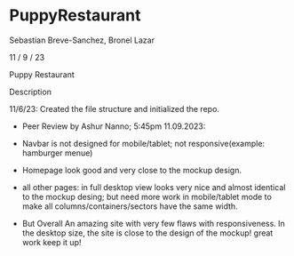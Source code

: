 # PuppyRestaurant

Sebastian Breve-Sanchez, Bronel Lazar

11 / 9 / 23

Puppy Restaurant

Description

11/6/23: Created the file structure and initialized the repo. 

+ Peer Review by Ashur Nanno; 5:45pm 11.09.2023: 

+ Navbar is not designed for mobile/tablet; not responsive(example: hamburger menue)
+ Homepage look good and very close to the mockup design.
+ all other pages: in full desktop view looks very nice and almost identical to the mockup desing; but need more work in mobile/tablet mode to make all columns/containers/sectors have the same width.
+ But Overall An amazing site with very few flaws with responsiveness. In the desktop size, the site is close to the design of the mockup!  great work keep it up!
